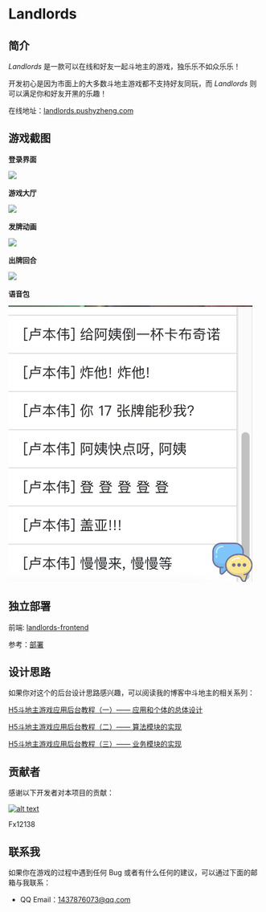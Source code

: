 # Landlords

## 简介

*Landlords* 是一款可以在线和好友一起斗地主的游戏，独乐乐不如众乐乐！

开发初心是因为市面上的大多数斗地主游戏都不支持好友同玩，而 *Landlords* 则可以满足你和好友开黑的乐趣！

在线地址：[landlords.pushyzheng.com](http://landlords.pushyzheng.com/#/)

## 游戏截图

**登录界面**

![](images/WX20220528-145859@2x.png)

**游戏大厅**

![](images/WX20220528-145958@2x.png)

**发牌动画**

![](images/distribute-card.gif)

**出牌回合**

![](images/WX20220528-181754@2x.png)

**语音包**

![](images/WX20220528-183936@2x.png)


## 独立部署

前端: [landlords-frontend](https://github.com/pushyzheng/landlords-frontend)

参考：[部署](docs/部署.md)

## 设计思路

如果你对这个的后台设计思路感兴趣，可以阅读我的博客中斗地主的相关系列：

[H5斗地主游戏应用后台教程（一）—— 应用和个体的总体设计](https://pushyzheng.com/posts/tech/h5-斗地主游戏后端教程一/)

[H5斗地主游戏应用后台教程（二）—— 算法模块的实现](https://pushyzheng.com/posts/tech/h5-斗地主游戏后端教程二/)

[H5斗地主游戏应用后台教程（三）—— 业务模块的实现](https://pushyzheng.com/posts/tech/h5-斗地主游戏后端教程三/)

## 贡献者

感谢以下开发者对本项目的贡献：

[![alt text](https://avatars3.githubusercontent.com/u/45006187?s=460&v=4 "title")](https://github.com/Fx12138)

Fx12138

## 联系我

如果你在游戏的过程中遇到任何 Bug 或者有什么任何的建议，可以通过下面的邮箱与我联系：

- QQ Email：1437876073@qq.com

